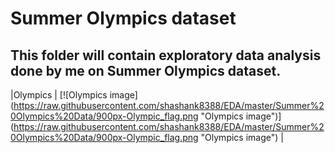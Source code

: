 
# Summer Olympics dataset

## This folder will contain exploratory data analysis done by me on Summer Olympics dataset.



|Olympics   |  [![Olympics image]
(https://raw.githubusercontent.com/shashank8388/EDA/master/Summer%20Olympics%20Data/900px-Olympic_flag.png "Olympics image")]
(https://raw.githubusercontent.com/shashank8388/EDA/master/Summer%20Olympics%20Data/900px-Olympic_flag.png "Olympics image") |
